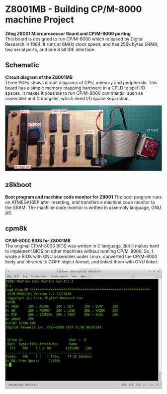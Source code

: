 # Z8001MB - Building CP/M-8000 machine Project 
**Zilog Z8001 Microprocessor Board and CP/M-8000 porting**    
This board is designed to run CP/M-8000 which released by Digital Research in 1984. It runs at 6MHz clock speed, and has 256k bytes SRAM, two serial ports, and one 8 bit IDE interface. 

## Schematic
**Circuit diagram of the Z8001MB**    
Three PDFs shows circuit diagrams of CPU, memory and peripherals. This board has a simple memory mapping hardware in a CPLD to split I/D spaces. It makes it possible to run CP/M-8000 commands, such as assembler and C compiler, which need I/D space separation.

![Z8001MB](./Schematic/Z8001MB.JPG) 

## z8kboot
**Boot program and machine code monitor for Z8001**
The boot program runs on ATMEGA165P after resetting, and transfers a machine code monitor to the SRAM.
The machine code monitor is written in assembly language, GNU AS.

## cpm8k
**CP/M-8000 BIOS for Z8001MB**    
The original CP/M-8000 BIOS was written in C language. But it makes hard to implement BIOS on other machines without running CP/M-8000. So, I wrote a BIOS with GNU assembler under Linux, converted the CP/M-8000 body and libraries to COFF object format, and linked them with GNU linker. 

![cpm8k](./cpm8k/cpm8k-1.png)
